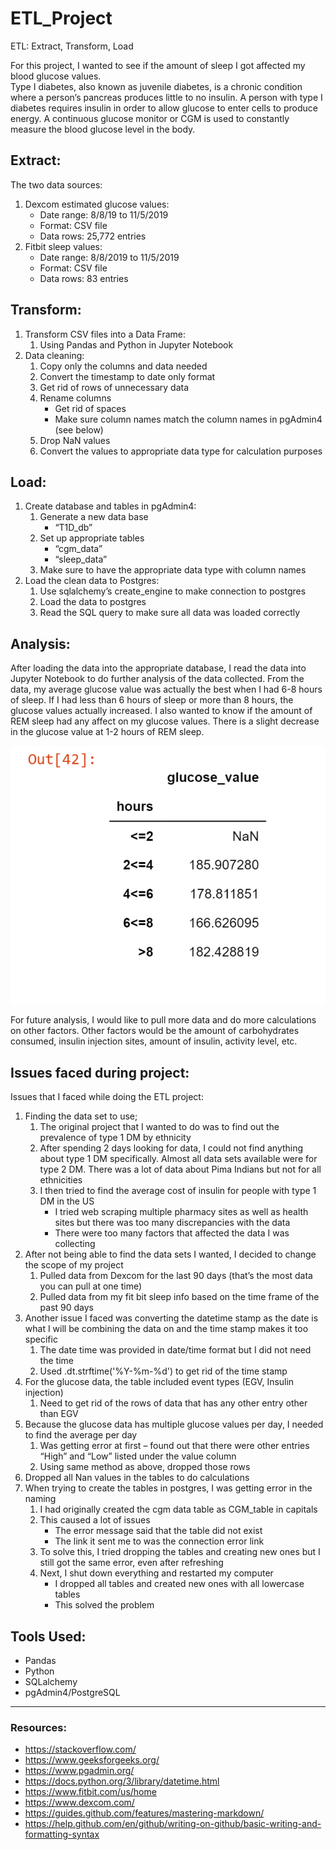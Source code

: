 # ETL_Project

ETL: Extract, Transform, Load

For this project, I wanted to see if the amount of sleep I got affected my blood glucose values.  
Type I diabetes, also known as juvenile diabetes, is a chronic condition where a person’s pancreas produces little to no insulin. A person with type I diabetes requires insulin in order to allow glucose to enter cells to produce energy. A continuous glucose monitor or CGM is used to constantly measure the blood glucose level in the body. 

## Extract: 

The two data sources:
1. Dexcom estimated glucose values:
   - Date range: 8/8/19 to 11/5/2019
   - Format: CSV file
   - Data rows: 25,772 entries
2. Fitbit sleep values:
   - Date range: 8/8/2019 to 11/5/2019
   - Format: CSV file
   - Data rows: 83 entries


## Transform:

1. Transform CSV files into a Data Frame:
   1. Using Pandas and Python in Jupyter Notebook
2. Data cleaning:
   1. Copy only the columns and data needed
   2. Convert the timestamp to date only format
   3. Get rid of rows of unnecessary data
   4. Rename columns 
      - Get rid of spaces
      - Make sure column names match the column names in pgAdmin4 (see below)
   5. Drop NaN values
   6. Convert the values to appropriate data type for calculation purposes


## Load:

1. Create database and tables in pgAdmin4:
   1. Generate a new data base 
      - “T1D_db”
   2. Set up appropriate tables 
      - “cgm_data”
      - “sleep_data”
   3. Make sure to have the appropriate data type with column names
2. Load the clean data to Postgres:
   1. Use sqlalchemy’s create_engine to make connection to postgres
   2. Load the data to postgres
   3. Read the SQL query to make sure all data was loaded correctly


## Analysis:

After loading the data into the appropriate database, I read the data into Jupyter Notebook to do further analysis of the data collected. From the data, my average glucose value was actually the best when I had 6-8 hours of sleep. If I had less than 6 hours of sleep or more than 8 hours, the glucose values actually increased.  I also wanted to know if the amount of REM sleep had any affect on my glucose values. There is a slight decrease in the glucose value at 1-2 hours of REM sleep.  

![Jupyter Table](Images/glucose_sleep_table.PNG)

For future analysis, I would like to pull more data and do more calculations on other factors. Other factors would be the amount of carbohydrates consumed, insulin injection sites, amount of insulin, activity level, etc.


## Issues faced during project:

Issues that I faced while doing the ETL project:
1. Finding the data set to use;
   1. The original project that I wanted to do was to find out the prevalence of type 1 DM by ethnicity
   2. After spending 2 days looking for data, I could not find anything about type 1 DM specifically. Almost all data sets available were for type 2 DM. There was a lot of data about Pima Indians but not for all ethnicities
   3. I then tried to find the average cost of insulin for people with type 1 DM in the US
      - I tried web scraping multiple pharmacy sites as well as health sites but there was too many discrepancies with the data
      - There were too many factors that affected the data I was collecting 
2. After not being able to find the data sets I wanted, I decided to change the scope of my project
   1. Pulled data from Dexcom for the last 90 days (that’s the most data you can pull at one time)
   2. Pulled data from my fit bit sleep info based on the time frame of the past 90 days
3. Another issue I faced was converting the datetime stamp as the date is what I will be combining the data on and the time stamp makes it too specific
   1. The date time was provided in date/time format but I did not need the time
   2. Used .dt.strftime('%Y-%m-%d') to get rid of the time stamp
4. For the glucose data, the table included event types (EGV, Insulin injection)
   1. Need to get rid of the rows of data that has any other entry other than EGV
5. Because the glucose data has multiple glucose values per day, I needed to find the average per day
   1. Was getting error at first – found out that there were other entries “High” and “Low” listed under the value column
   2. Using same method as above, dropped those rows
6. Dropped all Nan values in the tables to do calculations
7. When trying to create the tables in postgres, I was getting error in the naming
   1. I had originally created the cgm data table as CGM_table in capitals
   2. This caused a lot of issues
      - The error message said that the table did not exist 
      - The link it sent me to was the connection error link
   3. To solve this, I tried dropping the tables and creating new ones but I still got the same error, even after refreshing
   4. Next, I shut down everything and restarted my computer
      - I dropped all tables and created new ones with all lowercase tables
      - This solved the problem


## Tools Used:

  - Pandas
  - Python
  - SQLalchemy
  - pgAdmin4/PostgreSQL

----------------------------------------------------------------------------------------------------------

### Resources:

  - https://stackoverflow.com/
  - https://www.geeksforgeeks.org/
  - https://www.pgadmin.org/
  - https://docs.python.org/3/library/datetime.html
  - https://www.fitbit.com/us/home
  - https://www.dexcom.com/
  - https://guides.github.com/features/mastering-markdown/
  - https://help.github.com/en/github/writing-on-github/basic-writing-and-formatting-syntax



